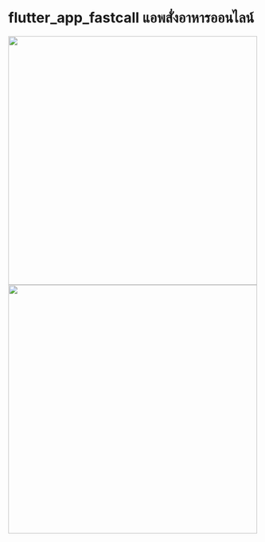# flutter_app_fastcall แอพสั่งอาหารออนไลน์

<img src="https://user-images.githubusercontent.com/89514717/140601998-721bc9c1-9c33-4cf9-88ce-44261e390040.png" height="500">

<img src="https://user-images.githubusercontent.com/89514717/140602001-4f9df134-e69a-4e85-adaf-7d50ff30bb18.png" height="500">
